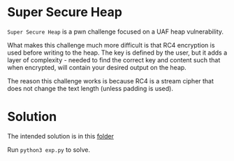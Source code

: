 # Super Secure Heap

`Super Secure Heap` is a pwn challenge focused on a UAF heap vulnerability.

What makes this challenge much more difficult is that RC4 encryption is used before writing to the heap. The key
is defined by the user, but it adds a layer of complexity - needed to find the correct key and content such that when
encrypted, will contain your desired output on the heap.

The reason this challenge works is because RC4 is a stream cipher that does not change the text length (unless 
padding is used).

# Solution

The intended solution is in this [folder][1]

Run `python3 exp.py` to solve.


[1]: ./solution

